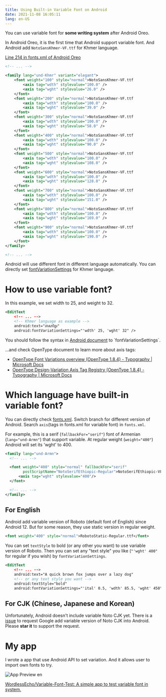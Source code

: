 ```yaml
---
title: Using Built-in Variable Font on Android
date: 2021-11-08 16:05:11
lang: en-US
---
```


You can use variable font for **some writing system** after Android Oreo.
<!--more-->

In Android Oreo, it is the first time that Android support variable font. And Android add `NotoSansKhmer-VF.ttf` for Khmer language.

[Line 214 in fonts.xml of Android Oreo](https://cs.android.com/android/platform/superproject/+/android-8.0.0_r1:frameworks/base/data/fonts/fonts.xml;l=214)
```xml
<!-- ... -->

<family lang="und-Khmr" variant="elegant">
    <font weight="100" style="normal">NotoSansKhmer-VF.ttf
        <axis tag="wdth" stylevalue="100.0" />
        <axis tag="wght" stylevalue="26.0" />
    </font>
    <font weight="200" style="normal">NotoSansKhmer-VF.ttf
        <axis tag="wdth" stylevalue="100.0" />
        <axis tag="wght" stylevalue="39.0" />
    </font>
    <font weight="300" style="normal">NotoSansKhmer-VF.ttf
        <axis tag="wdth" stylevalue="100.0" />
        <axis tag="wght" stylevalue="58.0" />
    </font>
    <font weight="400" style="normal">NotoSansKhmer-VF.ttf
        <axis tag="wdth" stylevalue="100.0" />
        <axis tag="wght" stylevalue="90.0" />
    </font>
    <font weight="500" style="normal">NotoSansKhmer-VF.ttf
        <axis tag="wdth" stylevalue="100.0" />
        <axis tag="wght" stylevalue="108.0" />
    </font>
    <font weight="600" style="normal">NotoSansKhmer-VF.ttf
        <axis tag="wdth" stylevalue="100.0" />
        <axis tag="wght" stylevalue="128.0" />
    </font>
    <font weight="700" style="normal">NotoSansKhmer-VF.ttf
        <axis tag="wdth" stylevalue="100.0" />
        <axis tag="wght" stylevalue="151.0" />
    </font>
    <font weight="800" style="normal">NotoSansKhmer-VF.ttf
        <axis tag="wdth" stylevalue="100.0" />
        <axis tag="wght" stylevalue="169.0" />
    </font>
    <font weight="900" style="normal">NotoSansKhmer-VF.ttf
        <axis tag="wdth" stylevalue="100.0" />
        <axis tag="wght" stylevalue="190.0" />
    </font>
</family>

<!-- ... -->
```

Android will use different font in different language automatically. You can directly set [fontVariationSettings](https://developer.android.com/reference/android/widget/TextView#attr_android:fontVariationSettings) for Khmer language.

# How to use variable font?
In this example, we set width to 25, and weight to 32.
```xml
<EditText
    <!-- ... -->
    <!-- Khmer language as example -->
    android:text="ភាសាខ្មែរ"
    android:fontVariationSettings="'wdth' 25, 'wght' 32" />
```

You should follow the syntax in [Android document](https://developer.android.com/reference/android/widget/TextView#setFontFeatureSettings(java.lang.String)) to `fontVariationSettings`.

...and check OpenType document to learn more about axis tags:
- [OpenType Font Variations overview (OpenType 1.8.4) - Typography | Microsoft Docs](https://docs.microsoft.com/en-us/typography/opentype/spec/otvaroverview)
- [OpenType Design-Variation Axis Tag Registry (OpenType 1.8.4) - Typography | Microsoft Docs](https://docs.microsoft.com/en-us/typography/opentype/spec/dvaraxisreg)

# Which language have built-in variable font?
You can directly check [fonts.xml](https://cs.android.com/android/platform/superproject/+/master:frameworks/base/data/fonts/fonts.xml). Switch branch for different version of Android. Search `axis`(tags in fonts.xml for variable font) in `fonts.xml`.

For example, this is a serif (`fallbackFor="serif"`) font of Armenian (`lang="und-Armn"`) that support variable. At regular weight (`weight="400"`) Android will set its 'wght' to 400.
```xml
<family lang="und-Armn">
  <!-- ... -->

  <font weight="400" style="normal" fallbackFor="serif"
        postScriptName="NotoSerifEthiopic-Regular">NotoSerifEthiopic-VF.ttf
      <axis tag="wght" stylevalue="400"/>
  </font>

  <!-- ... -->
</family>
```

## For English
Android add variable version of Roboto (default font of English) since Android 12. But for some reason, they use static version in regular weight.

```xml
<font weight="400" style="normal">RobotoStatic-Regular.ttf</font>
```

You can set `textStyle` to bold (or any other you want) to use variable version of Roboto. Then you can set any "text style" you like (`"'wght' 400"` for regular if you wish) by `fontVariationSettings`.
```xml
<EditText
    <!-- ... -->
    android:text="A quick brown fox jumps over a lazy dog"
    <!-- or any text style you want -->
    android:textStyle="bold"
    android:fontVariationSettings="'ital' 0.5, 'wdth' 85.5, 'wght' 450" />
```

## For CJK (Chinese, Japanese and Korean)
Unfortunately, Android doesn't include variable Noto CJK yet. There is a [issue](https://issuetracker.google.com/issues/186033995) to request Google add variable version of Noto CJK into Android. Please **star it** to support the request.

# My app
I wrote a app that use Android API to set variation. And it allows user to import own fonts to try.

![App Preview en](https://github.com/WordlessEcho/Variable-Font-Test/raw/main/doc/pics/variable-font-test-en.gif)

[WordlessEcho/Variable-Font-Test: A simple app to test variable font in system.](https://github.com/WordlessEcho/Variable-Font-Test)
